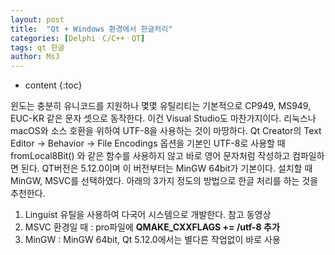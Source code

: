 ```yaml
---
layout: post
title:  "Qt + Windows 환경에서 한글처리"
categories: [DelphiㆍC/C++ㆍQT]
tags: qt 한글
author: MsJ
---
```


* content
{:toc}

윈도는 충분히 유니코드를 지원하나 몇몇 유틸리티는 기본적으로 CP949, MS949, EUC-KR 같은 문자 셋으로 동작한다. 이건 Visual Studio도 마찬가지이다. 리눅스나 macOS와 소스 호환을 위하여 UTF-8을 사용하는 것이 마땅하다. Qt Creator의 Text Editor → Behavior → File Encodings 옵션을 기본인 UTF-8로 사용할 때 fromLocal8Bit() 와 같은 함수를 사용하지 않고 바로 영어 문자처럼 작성하고 컴파일하면 된다. QT버전은 5.12.0이며 이 버전부터는 MinGW 64bit가 기본이다. 설치할 때 MinGW, MSVC를 선택하였다. 아래의 3가지 정도의 방법으로 한글 처리를 하는 것을 추천한다.

1. Linguist 유틸을 사용하여 다국어 시스템으로 개발한다. 참고 동영상
2. MSVC 환경일 때 : pro파일에 **QMAKE_CXXFLAGS += /utf-8 추가**
3. MinGW : MinGW 64bit, Qt 5.12.0에서는 별다른 작업없이 바로 사용
